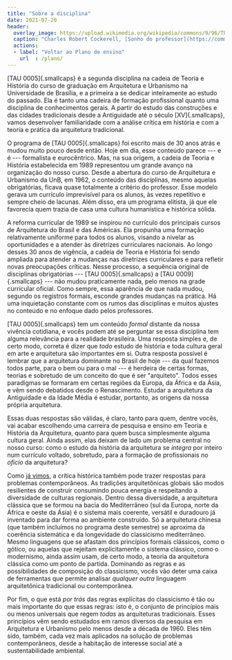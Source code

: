 ```yaml
---
title: "Sobre a disciplina"
date: 2021-07-20
header:
  overlay_image: https://upload.wikimedia.org/wikipedia/commons/9/96/The_Professor%27s_Dream_(1848).jpeg
  caption: "Charles Robert Cockerell, [Sonho do professor](https://commons.wikimedia.org/wiki/File:The_Professor's_Dream_(1848).jpeg), 1848"
  actions:
  - label: "Voltar ao Plano de ensino"
    url  : /plano/
---
```


<section>

[TAU 0005]{.smallcaps} é a segunda disciplina na cadeia de Teoria e
História do curso de graduação em Arquitetura e Urbanismo na
Universidade de Brasília, e a primeira a se dedicar inteiramente ao
estudo do passado. Ela é tanto uma cadeira de formação profissional
quanto uma disciplina de conhecimentos gerais. A partir do estudo das
construções e das cidades tradicionais desde a Antiguidade até o século
[XV]{.smallcaps}, vamos desenvolver familiaridade com a análise crítica
em história e com a teoria e prática da arquitetura tradicional.

O programa de [TAU 0005]{.smallcaps} foi escrito mais de 30 anos atrás e mudou muito
pouco desde então. Hoje em dia, esse conteúdo parece --- e é ---
formalista e eurocêntrico. Mas, na sua origem, a cadeia de Teoria e
História estabelecida em 1989 representou um grande avanço na
organização do nosso curso. Desde a abertura do curso de Arquitetura e
Urbanismo da UnB, em 1962, o conteúdo das disciplinas, mesmo aquelas
obrigatórias, ficava quase totalmente a critério do professor. Esse
modelo gerava um currículo imprevisível para os alunos, às vezes
repetitivo e sempre cheio de lacunas. Além disso, era um programa
elitista, já que ele favorecia quem trazia de casa uma cultura
humanística e histórica sólida.

A reforma curricular de 1989 se inspirou no currículo dos principais
cursos de Arquitetura do Brasil e das Américas. Ela propunha uma
formação relativamente uniforme para todos os alunos, visando a nivelar
as oportunidades e a atender às diretrizes curriculares nacionais. Ao
longo desses 30 anos de vigência, a cadeia de Teoria e História foi
sendo ampliada para atender a mudanças nas diretrizes curriculares e
para refletir novas preocupações críticas. Nesse processo, a sequência
original de disciplinas obrigatórias --- [TAU 0005]{.smallcaps} a
[TAU 0009]{.smallcaps} --- não
mudou praticamente nada, pelo menos na grade curricular oficial. Como
sempre, essa aparência de que nada mudou, segundo os registros formais,
esconde grandes mudanças na prática. Há uma inquietação constante com os
rumos das disciplinas e muitos ajustes no conteúdo e no enfoque dado
pelos professores.

[TAU 0005]{.smallcaps} tem um conteúdo *formal* distante da nossa vivência cotidiana,
e vocês podem até se perguntar se essa disciplina tem alguma relevância
para a realidade brasileira. Uma resposta simples e, de certo modo,
correta é dizer que *todo* estudo de história e toda cultura geral em
arte e arquitetura são importantes em si. Outra resposta possível é
lembrar que a arquitetura dominante no Brasil de hoje --- da qual
fazemos todos parte, para o bem ou para o mal --- é herdeira de certas
formas, teorias e sobretudo de um conceito do que é ser "arquiteto".
Todos esses paradigmas se formaram em certas regiões da Europa, da
África e da Ásia, e vêm sendo debatidos desde o Renascimento. Estudar a
arquitetura da Antiguidade e da Idade Média é estudar, portanto, as
origens da nossa própria arquitetura.

Essas duas respostas são válidas, é claro, tanto para quem, dentre
vocês, vai acabar escolhendo uma carreira de pesquisa e ensino em Teoria
e História da Arquitetura, quanto para quem busca simplesmente alguma
cultura geral. Ainda assim, elas deixam de lado um problema central no
nosso curso: como o estudo da história da arquitetura se *integra* por
inteiro num currículo voltado, sobretudo, para a formação de
profissionais no *ofício* da arquitetura?

Como [já vimos](por-que-historia.md), a crítica histórica também pode
trazer respostas para problemas contemporâneos. As tradições
arquitetônicas globais são modos resilientes de construir consumindo
pouca energia e respeitando a diversidade de culturas regionais. Dentro
dessa diversidade, a arquitetura clássica que se formou na bacia do
Mediterrâneo (sul da Europa, norte da África e oeste da Ásia) é o
sistema mais coerente, versátil e duradouro já inventado para dar forma
ao ambiente construído. Só a arquitetura chinesa (que também incluímos
no programa deste semestre) se aproxima da coerência sistemática e da
longevidade do classicismo mediterrâneo. Mesmo linguagens que se afastam
dos princípios formais clássicos, como o gótico, ou aquelas que rejeitam
explicitamente o sistema clássico, como o modernismo, ainda assim usam,
de certo modo, a teoria da arquitetura clássica como um ponto de
partida. Dominando as regras e as possibilidades de composição do
classicismo, vocês vão deter uma caixa de ferramentas que permite
analisar *qualquer outra* linguagem arquitetônica tradicional ou
contemporânea.

Por fim, o que está *por trás* das regras explícitas do classicismo é
tão ou mais importante do que essas regras: isto é, o conjunto de
princípios mais ou menos universais que regem *todas* as arquiteturas
tradicionais. Esses princípios vêm sendo estudados em ramos diversos da
pesquisa em Arquitetura e Urbanismo pelo menos desde a década de 1960.
Eles têm sido, também, cada vez mais aplicados na solução de problemas
contemporâneos, desde a habitação de interesse social até a
sustentabilidade ambiental.

</section>
